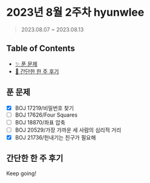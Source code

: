 # 2023년 8월 2주차 hyunwlee

> 2023.08.07 ~ 2023.08.13

## Table of Contents

- [✨ 푼 문제](#푼-문제)
- [🤔 간단한 한 주 후기](#간단한-한-주-후기)

## 푼 문제

<!-- 📕 백준 : BOJ 문제번호/문제제목 e.g. BOJ 2577/숫자의 개수 -->
<!-- 📗 프로그래머스 : PRO 문제번호/문제제목 e.g. PRO 120812/최빈값 구하기 -->
<!-- 백준허브를 사용하시면 프로그래머스의 문제번호도 확인하실 수 있습니다 -->

- [x] BOJ 17219/비밀번호 찾기
- [ ] BOJ 17626/Four Squares
- [ ] BOJ 18870/좌표 압축
- [ ] BOJ 20529/가장 가까운 세 사람의 심리적 거리
- [x] BOJ 21736/헌내기는 친구가 필요해

## 간단한 한 주 후기

<!-- 한 주 후기를 간단하게 작성해주세요 ! -->

Keep going!
